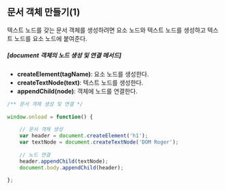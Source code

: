 ## 문서 객체 만들기(1)

텍스트 노드를 갖는 문서 객체를 생성하려면 요소 노드와 텍스트 노드를 생성하고 텍스트 노드를 요소 노드에 붙여준다.

##### [document 객체의 노드 생성 및 연결 메서드]

- **createElement(tagName)**: 요소 노드를 생성한다.
- **createTextNode(text)**: 텍스트 노드를 생성한다.
- **appendChild(node)**: 객체에 노드를 연결한다.

```javascript 1.8
/** 문서 객체 생성 및 연결 */
    
window.onload = function() {
    
    // 문서 객체 생성
    var header = document.createElement('h1');
    var textNode = document.createTextNode('DOM Roger');
    
    // 노드 연결
    header.appendChild(textNode);
    document.body.appendChild(header); 
  
};

```